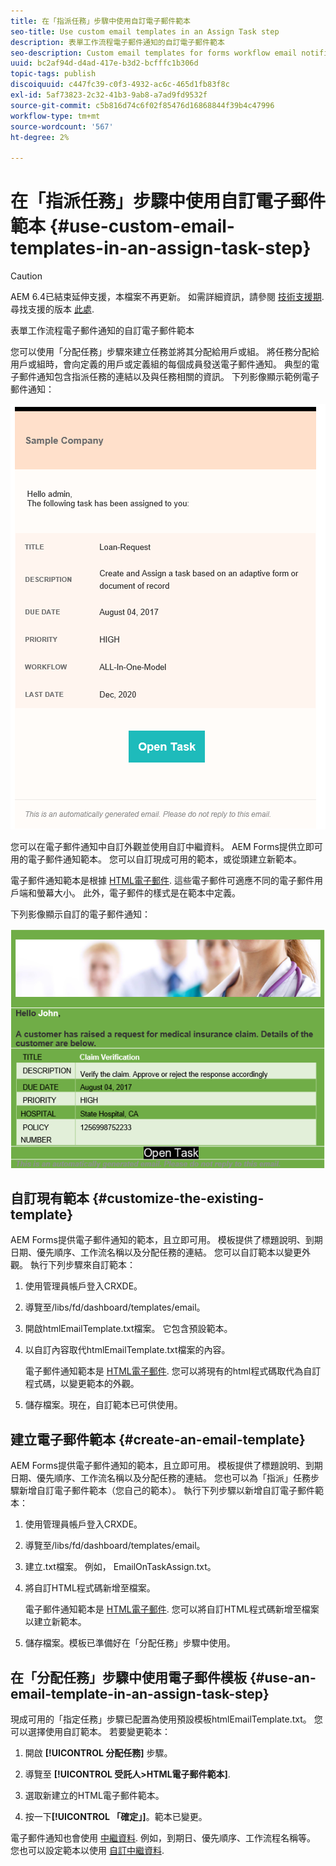```yaml
---
title: 在「指派任務」步驟中使用自訂電子郵件範本
seo-title: Use custom email templates in an Assign Task step
description: 表單工作流程電子郵件通知的自訂電子郵件範本
seo-description: Custom email templates for forms workflow email notifications
uuid: bc2af94d-d4ad-417e-b3d2-bcfffc1b306d
topic-tags: publish
discoiquuid: c447fc39-c0f3-4932-ac6c-465d1fb83f8c
exl-id: 5af73823-2c32-41b3-9ab8-a7ad9fd9532f
source-git-commit: c5b816d74c6f02f85476d16868844f39b4c47996
workflow-type: tm+mt
source-wordcount: '567'
ht-degree: 2%

---
```


# 在「指派任務」步驟中使用自訂電子郵件範本 {#use-custom-email-templates-in-an-assign-task-step}

>[!CAUTION]
>
>AEM 6.4已結束延伸支援，本檔案不再更新。 如需詳細資訊，請參閱 [技術支援期](https://helpx.adobe.com//tw/support/programs/eol-matrix.html). 尋找支援的版本 [此處](https://experienceleague.adobe.com/docs/).

表單工作流程電子郵件通知的自訂電子郵件範本

您可以使用「分配任務」步驟來建立任務並將其分配給用戶或組。 將任務分配給用戶或組時，會向定義的用戶或定義組的每個成員發送電子郵件通知。 典型的電子郵件通知包含指派任務的連結以及與任務相關的資訊。 下列影像顯示範例電子郵件通知：

![具有現成可用範本的電子郵件通知](do-not-localize/default-email-template.png)

您可以在電子郵件通知中自訂外觀並使用自訂中繼資料。 AEM Forms提供立即可用的電子郵件通知範本。 您可以自訂現成可用的範本，或從頭建立新範本。

電子郵件通知範本是根據 [HTML電子郵件](https://en.wikipedia.org/wiki/HTML_email). 這些電子郵件可適應不同的電子郵件用戶端和螢幕大小。 此外，電子郵件的樣式是在範本中定義。

下列影像顯示自訂的電子郵件通知：

![使用自訂範本的電子郵件通知](do-not-localize/customized-email.png)

## 自訂現有範本 {#customize-the-existing-template}

AEM Forms提供電子郵件通知的範本，且立即可用。 模板提供了標題說明、到期日期、優先順序、工作流名稱以及分配任務的連結。 您可以自訂範本以變更外觀。 執行下列步驟來自訂範本：

1. 使用管理員帳戶登入CRXDE。

1. 導覽至/libs/fd/dashboard/templates/email。

1. 開啟htmlEmailTemplate.txt檔案。 它包含預設範本。

1. 以自訂內容取代htmlEmailTemplate.txt檔案的內容。

   電子郵件通知範本是 [HTML電子郵件](https://en.wikipedia.org/wiki/HTML_email). 您可以將現有的html程式碼取代為自訂程式碼，以變更範本的外觀。

1. 儲存檔案。現在，自訂範本已可供使用。

## 建立電子郵件範本 {#create-an-email-template}

AEM Forms提供電子郵件通知的範本，且立即可用。 模板提供了標題說明、到期日期、優先順序、工作流名稱以及分配任務的連結。 您也可以為「指派」任務步驟新增自訂電子郵件範本（您自己的範本）。 執行下列步驟以新增自訂電子郵件範本：

1. 使用管理員帳戶登入CRXDE。

1. 導覽至/libs/fd/dashboard/templates/email。

1. 建立.txt檔案。 例如， EmailOnTaskAssign.txt。

1. 將自訂HTML程式碼新增至檔案。

   電子郵件通知範本是 [HTML電子郵件](https://en.wikipedia.org/wiki/HTML_email). 您可以將自訂HTML程式碼新增至檔案以建立新範本。

1. 儲存檔案。模板已準備好在「分配任務」步驟中使用。

## 在「分配任務」步驟中使用電子郵件模板 {#use-an-email-template-in-an-assign-task-step}

現成可用的「指定任務」步驟已配置為使用預設模板htmlEmailTemplate.txt。 您可以選擇使用自訂範本。 若要變更範本：

1. 開啟 **[!UICONTROL 分配任務]** 步驟。

1. 導覽至 **[!UICONTROL 受託人>HTML電子郵件範本]**.

1. 選取新建立的HTML電子郵件範本。

1. 按一下&#x200B;**[!UICONTROL 「確定」]**。範本已變更。

電子郵件通知也會使用 [中繼資料](/help/forms/using/use-metadata-in-email-notifications.md). 例如，到期日、優先順序、工作流程名稱等。 您也可以設定範本以使用 [自訂中繼資料](/help/forms/using/use-metadata-in-email-notifications.md#using-custom-metadata-in-an-email-notification).
